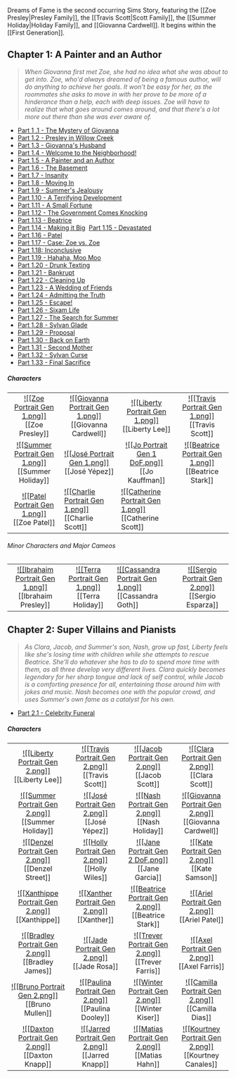 Dreams of Fame is the second occurring Sims Story, featuring the [[Zoe Presley|Presley Family]], the [[Travis Scott|Scott Family]], the [[Summer Holiday|Holiday Family]], and [[Giovanna Cardwell]]. It begins within the [[First Generation]]. 

## Chapter 1: A Painter and an Author
>*When Giovanna first met Zoe, she had no idea what she was about to get into. Zoe, who'd always dreamed of being a famous author, will do anything to achieve her goals. It won't be easy for her, as the roommates she asks to move in with her prove to be more of a hinderance than a help, each with deep issues. Zoe will have to realize that what goes around comes around, and that there's a lot more out there than she was ever aware of.*

* [Part 1 .1 - The Mystery of Giovanna](https://thesimsofstories.weebly.com/11---the-mystery-of-giovanna.html)  
* [Part 1.2 - Presley in Willow Creek](https://thesimsofstories.weebly.com/12---presley-in-willow-creek.html)  
* [Part 1.3 - Giovanna's Husband](https://thesimsofstories.weebly.com/13---giovannas-husband.html)  
* [Part 1.4 - Welcome to the Neighborhood!](https://thesimsofstories.weebly.com/14---welcome-to-the-neighborhood.html)
* [Part 1.5 - A Painter and an Author](https://thesimsofstories.weebly.com/15---a-painter-and-an-author.html)  
* [Part 1.6 - The Basement](https://thesimsofstories.weebly.com/16---the-basement.html)  
* [Part 1.7 - Insanity](https://thesimsofstories.weebly.com/17---insanity.html)  
* [​Part 1.8 - Moving In](https://thesimsofstories.weebly.com/18---moving-in.html)
* [​Part 1.9 - Summer's Jealousy](https://thesimsofstories.weebly.com/19---summers-jealousy.html)
* [Part 1.10 - A Terrifying Development](https://thesimsofstories.weebly.com/110---a-terrifying-development.html)   
* [​Part 1.11 - A Small Fortune](https://thesimsofstories.weebly.com/111---a-small-fortune.html)  
* [Part 1.12 - The Government Comes Knocking](https://thesimsofstories.weebly.com/112---the-government-comes-knocking.html)   
* [Part 1.13 - Beatrice](https://thesimsofstories.weebly.com/113---beatrice.html)  
* [​Part 1.14 - Making it Big](https://thesimsofstories.weebly.com/114---making-it-big.html)  [Part 1.15 - Devastated](https://thesimsofstories.weebly.com/115---devastated.html)  
* [Part 1.16 - Patel](https://thesimsofstories.weebly.com/116---patel.html)
* [Part 1.17 - Case: Zoe vs. Zoe](https://thesimsofstories.weebly.com/117---case-zoe-vs-zoe.html)  
* [​Part 1.18: Inconclusive](https://thesimsofstories.weebly.com/118---inconclusive.html)
* [Part 1.19 - Hahaha, Moo Moo](https://thesimsofstories.weebly.com/119---hahaha-moo-moo.html)  
* [​Part 1.20 - Drunk Texting](https://thesimsofstories.weebly.com/120---drunk-texting.html)  
* [​Part 1.21 - Bankrupt](https://thesimsofstories.weebly.com/121---bankrupt.html)  
* [​Part 1.22 - Cleaning Up](https://thesimsofstories.weebly.com/122---cleaning-up.html)  
* [Part 1.23 - A Wedding of Friends](https://thesimsofstories.weebly.com/123---a-wedding-of-friends.html)  
* [​Part 1.24 - Admitting the Truth](https://thesimsofstories.weebly.com/124---admitting-the-truth.html)  
* [​Part 1.25 - Escape!](https://thesimsofstories.weebly.com/125---escape.html)  
* [​Part 1.26 - Sixam Life](https://thesimsofstories.weebly.com/126---sixam-life.html)
* [​Part 1.27 - The Search for Summer](https://thesimsofstories.weebly.com/127---the-search-for-summer.html)
* [Part 1.28 - Sylvan Glade](https://thesimsofstories.weebly.com/128---sylvan-glade.html)  
* [​Part 1.29 - Proposal](https://thesimsofstories.weebly.com/129---proposal.html)  
* [Part 1.30 - Back on Earth](https://thesimsofstories.weebly.com/130---back-on-earth.html)  
* [​Part 1.31 - Second Mother](https://thesimsofstories.weebly.com/131---second-mother.html)  
* [​Part 1.32 - Sylvan Curse](https://thesimsofstories.weebly.com/132---sylvan-curse.html)  
* [Part 1.33 - Final Sacrifice](https://thesimsofstories.weebly.com/133---final-sacrifice.html)

##### Characters
| | | | |
| ------------------------------------------------------------- | -------------------------------------------- | ------------------------------------------ | --------------------------------------------- |
|<center>[![[Zoe Portrait Gen 1.png]]](<Zoe Presley>)<br>[[Zoe Presley]] |<center>[![[Giovanna Portrait Gen 1.png]]](<Giovanna Cardwell>)<br>[[Giovanna Cardwell]]|<center>[![[Liberty Portrait Gen 1.png]]](<Liberty Lee>)<br>[[Liberty Lee]]|<center>[![[Travis Portrait Gen 1.png]]](<Travis Scott>)<br>[[Travis Scott]]|
|<center>[![[Summer Portrait Gen 1.png]]](<Summer Holiday>)<br>[[Summer Holiday]]|<center>[![[José Portrait Gen 1.png]]](<José Yépez>)<br>[[José Yépez]]|<center>[![[Jo Portrait Gen 1 DoF.png]]](<Jo Kauffman>)<br>[[Jo Kauffman]]|<center>[![[Beatrice Portrait Gen 1.png]]](<Beatrice Stark>)<br>[[Beatrice Stark]]|
|<center>[![[Patel Portrait Gen 1.png]]](<Zoe Patel>)<br>[[Zoe Patel]]|[![[Charlie Portrait Gen 1.png]]](<Charlie Scott>)<br>[[Charlie Scott]]|[![[Catherine Portrait Gen 1.png]]](<Catherine Scott>)<br>[[Catherine Scott]]|

###### Minor Characters and Major Cameos
| | | | |
| ------------------------------------------------------------- | -------------------------------------------- | ------------------------------------------ | --------------------------------------------- |
|<center> [![[Ibrahaim Portrait Gen 1.png]]](<Ibrahaim Presley>)<br>[[Ibrahaim Presley]]|<center>[![[Terra Portrait Gen 1.png]]](<Terra Holiday>)<br>[[Terra Holiday]]|[![[Cassandra Portrait Gen 1.png]]](<Cassandra Goth>)<br>[[Cassandra Goth]]|<center> [![[Sergio Portrait Gen 2.png]]](<Sergio Esparza>)<br>[[Sergio Esparza]]|

## Chapter 2: Super Villains and Pianists
>*As Clara, Jacob, and Summer's son, Nash, grow up fast, Liberty feels like she's losing time with children while she attempts to rescue Beatrice. She'll do whatever she has to do to spend more time with them, as all three develop very different lives. Clara quickly becomes legendary for her sharp tongue and lack of self control, while Jacob is a comforting presence for all, entertaining those around him with jokes and music. Nash becomes one with the popular crowd, and uses Summer's own fame as a catalyst for his own.*

* [Part 2.1 - Celebrity Funeral](https://thesimsofstories.weebly.com/21---celebrity-funeral.html)

##### Characters
| | | | |
| ------------------------------------------------------------- | -------------------------------------------- | ------------------------------------------ | --------------------------------------------- |
|<center>[![[Liberty Portrait Gen 2.png]]](<Liberty Lee>)<br>[[Liberty Lee]] |<center>[![[Travis Portrait Gen 2.png]]](<Travis Scott>)<br>[[Travis Scott]]|<center>[![[Jacob Portrait Gen 2.png]]](<Jacob Scott>)<br>[[Jacob Scott]]|<center>[![[Clara Portrait Gen 2.png]]](<Clara Scott>)<br>[[Clara Scott]]|
|<center>[![[Summer Portrait Gen 2.png]]](<Summer Holiday>)<br>[[Summer Holiday]] |<center>[![[José Portrait Gen 2.png]]](<José Yépez>)<br>[[José Yépez]]|<center>[![[Nash Portrait Gen 2.png]]](<Nash Holiday>)<br>[[Nash Holiday]]|<center>[![[Giovanna Portrait Gen 2.png]]](<Giovanna Cardwell>)<br>[[Giovanna Cardwell]]|
|<center>[![[Denzel Portrait Gen 2.png]]](<Denzel Street>)<br>[[Denzel Street]] |<center>[![[Holly Portrait Gen 2.png]]](<Holly Wiles>)<br>[[Holly Wiles]]|<center>[![[Jane Portrait Gen 2 DoF.png]]](<Jane Garcia>)<br>[[Jane Garcia]]|<center>[![[Kate Portrait Gen 2.png]]](<Kate Samson>)<br>[[Kate Samson]]|
|<center>[![[Xanthippe Portrait Gen 2.png]]](<Xanthippe>)<br>[[Xanthippe]] |<center>[![[Xanther Portrait Gen 2.png]]](<Xanther>)<br>[[Xanther]]|<center>[![[Beatrice Portrait Gen 2.png]]](<Beatrice Stark>)<br>[[Beatrice Stark]]|<center>[![[Ariel Portrait Gen 2.png]]](<Ariel Patel>)<br>[[Ariel Patel]]|
|<center>[![[Bradley Portrait Gen 2.png]]](<​Bradley James>)<br>[[Bradley James]] |<center>[![[Jade Portrait Gen 2.png]]](<Jade Rosa>)<br>[[Jade Rosa]]|<center>[![[Trever Portrait Gen 2.png]]](<Trever Farris>)<br>[[Trever Farris]]|<center>[![[Axel Portrait Gen 2.png]]](<Axel Farris>)<br>[[Axel Farris]]|
|<center>[![[Bruno Portrait Gen 2.png]]](<​Bruno Mullen>)<br>[[​Bruno Mullen]] |<center>[![[Paulina Portrait Gen 2.png]]](<Paulina Dooley>)<br>[[Paulina Dooley]]|<center>[![[Winter Portrait Gen 2.png]]](<Winter Kiser>)<br>[[Winter Kiser]]|<center>[![[Camilla Portrait Gen 2.png]]](<Camilla Dias>)<br>[[Camilla Dias]]|
|<center>[![[Daxton Portrait Gen 2.png]]](<​Daxton Knapp>)<br>[[​Daxton Knapp]] |<center>[![[Jarred Portrait Gen 2.png]]](<Jarred Knapp>)<br>[[Jarred Knapp]]|<center>[![[Matias Portrait Gen 2.png]]](<Matias Hahn>)<br>[[Matias Hahn]]|<center>[![[Kourtney Portrait Gen 2.png]]](<Kourtney Canales>)<br>[[Kourtney Canales]]|